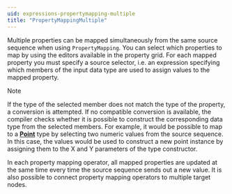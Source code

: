 ```yaml
---
uid: expressions-propertymapping-multiple
title: "PropertyMappingMultiple"
---
```


Multiple properties can be mapped simultaneously from the same source sequence when using `PropertyMapping`. You can select which properties to map by using the editors available in the property grid. For each mapped property you must specify a source selector, i.e. an expression specifying which members of the input data type are used to assign values to the mapped property.

> [!Note]
> If the type of the selected member does not match the type of the property, a conversion is attempted. If no compatible conversion is available, the compiler checks whether it is possible to construct the corresponding data type from the selected members. For example, it would be possible to map to a [**Point**](xref:OpenCV.Net.Point) type by selecting two numeric values from the source sequence. In this case, the values would be used to construct a new point instance by assigning them to the X and Y parameters of the type constructor.

In each property mapping operator, all mapped properties are updated at the same time every time the source sequence sends out a new value. It is also possible to connect property mapping operators to multiple target nodes.